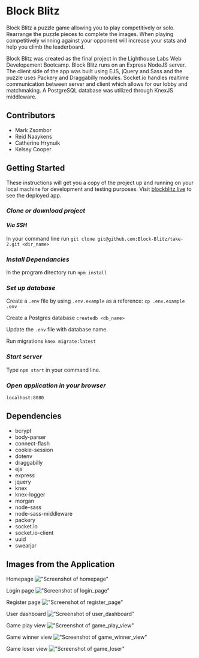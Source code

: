 # Block Blitz

Block Blitz a puzzle game allowing you to play competitively or solo. Rearrange the puzzle pieces to complete the images. When playing competitively winning against your opponent will increase your stats and help you climb the leaderboard.

Block Blitz was created as the final project in the Lighthouse Labs Web Developement Bootcamp. Block Blitz runs on an Express NodeJS server. The client side of the app was built using EJS, jQuery and Sass and the puzzle uses Packery and Draggabilly modules. Socket.io handles realtime communication between server and client which allows for our lobby and matchmaking. A PostgreSQL database was utilized through KnexJS middleware.

## Contributors
- Mark Zsombor
- Reid Naaykens
- Catherine Hrynuik
- Kelsey Cooper


## Getting Started

  These instructions will get you a copy of the project up and running on your local machine for development and testing purposes. Visit [blockblitz.live](http:blockblitz.live) to see the deployed app.

  ### *Clone or download project*

   #### *Via SSH*


   In your command line run `git clone git@github.com:Block-Blitz/take-2.git <dir_name>`

  ### *Install Dependancies*

   In the program directory run `npm install`

  ### *Set up database*

   Create a `.env` file by using `.env.example` as a reference: `cp .env.example .env`

   Create a Postgres database `createdb <db_name>`

   Update the `.env` file with database name.

   Run migrations `knex migrate:latest`

  ### *Start server*

   Type `npm start` in your command line.

  ### *Open application in your browser*


   `localhost:8080`





## Dependencies

  - bcrypt
  - body-parser
  - connect-flash
  - cookie-session
  - dotenv
  - draggabilly
  - ejs
  - express
  - jquery
  - knex
  - knex-logger
  - morgan
  - node-sass
  - node-sass-middleware
  - packery
  - socket.io
  - socket.io-client
  - uuid
  - swearjar


## Images from the Application

Homepage
!["Screenshot of homepage"](https://github.com/Block-Blitz/take-2/blob/master/public/images/read%20me%20screenshots/homepage.png?raw=true)

Login page
!["Screenshot of login_page"](https://github.com/Block-Blitz/take-2/blob/master/public/images/read%20me%20screenshots/login_page.png?raw=true)

Register page
!["Screenshot of register_page"](https://github.com/Block-Blitz/take-2/blob/master/public/images/read%20me%20screenshots/register_page.png?raw=true)

User dashboard
!["Screenshot of user_dashboard"](https://github.com/Block-Blitz/take-2/blob/master/public/images/read%20me%20screenshots/user_dashboard.png?raw=true)

Game play view
!["Screenshot of game_play_view"](https://github.com/Block-Blitz/take-2/blob/master/public/images/read%20me%20screenshots/game_play_view.png?raw=true)

Game winner view
!["Screenshot of game_winner_view"](https://github.com/Block-Blitz/take-2/blob/master/public/images/read%20me%20screenshots/game_winner_view.png?raw=true)

Game loser view
!["Screenshot of game_loser"](https://github.com/Block-Blitz/take-2/blob/master/public/images/read%20me%20screenshots/game_loser_view.png?raw=true)
